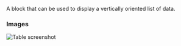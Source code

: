 A block that can be used to display a vertically oriented list of data.

### Images

![Table screenshot](https://gitlab.com/appsemble/appsemble/-/raw/0.34.5/config/assets/list.png)
